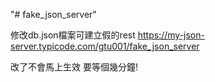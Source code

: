 "# fake_json_server"  

修改db.json檔案可建立假的rest
	https://my-json-server.typicode.com/gtu001/fake_json_server

改了不會馬上生效 要等個幾分鐘!